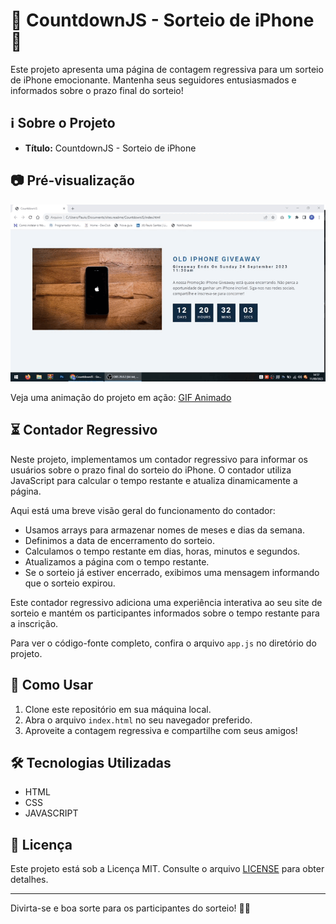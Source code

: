 # 🎁 CountdownJS - Sorteio de iPhone 📱

Este projeto apresenta uma página de contagem regressiva para um sorteio de iPhone emocionante. Mantenha seus seguidores entusiasmados e informados sobre o prazo final do sorteio!

## ℹ️ Sobre o Projeto

- **Título:** CountdownJS - Sorteio de iPhone

## 📷 Pré-visualização

![Pré-visualização](img/2023-09-11%2014-57-57.gif)

Veja uma animação do projeto em ação: [GIF Animado](URL_DO_SEU_GIF)

## ⏳ Contador Regressivo

Neste projeto, implementamos um contador regressivo para informar os usuários sobre o prazo final do sorteio do iPhone. O contador utiliza JavaScript para calcular o tempo restante e atualiza dinamicamente a página.

Aqui está uma breve visão geral do funcionamento do contador:

- Usamos arrays para armazenar nomes de meses e dias da semana.
- Definimos a data de encerramento do sorteio.
- Calculamos o tempo restante em dias, horas, minutos e segundos.
- Atualizamos a página com o tempo restante.
- Se o sorteio já estiver encerrado, exibimos uma mensagem informando que o sorteio expirou.

Este contador regressivo adiciona uma experiência interativa ao seu site de sorteio e mantém os participantes informados sobre o tempo restante para a inscrição.

Para ver o código-fonte completo, confira o arquivo `app.js` no diretório do projeto.

## 🚀 Como Usar

1. Clone este repositório em sua máquina local.
2. Abra o arquivo `index.html` no seu navegador preferido.
3. Aproveite a contagem regressiva e compartilhe com seus amigos!

## 🛠️ Tecnologias Utilizadas

- HTML
- CSS
- JAVASCRIPT

## 📝 Licença

Este projeto está sob a Licença MIT. Consulte o arquivo [LICENSE](LICENSE) para obter detalhes.

---

Divirta-se e boa sorte para os participantes do sorteio! 🥳🤞
